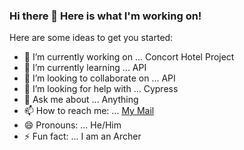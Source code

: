 ### Hi there 👋 Here is what I'm working on!



Here are some ideas to get you started:

- 🔭 I’m currently working on ... Concort Hotel Project
- 🌱 I’m currently learning ... API
- 👯 I’m looking to collaborate on ... API
- 🤔 I’m looking for help with ... Cypress
- 💬 Ask me about ... Anything
- 📫 How to reach me: ... [My Mail](cagataybayramgonen@gmail.com)
- 😄 Pronouns: ... He/Him
- ⚡ Fun fact: ... I am an Archer

